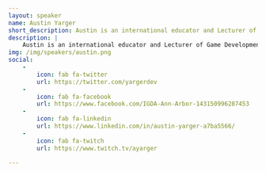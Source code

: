 ```yaml
---
layout: speaker
name: Austin Yarger
short_description: Austin is an international educator and Lecturer of Game Development in the University of Michigan’s College of Engineering.
description: | 
    Austin is an international educator and Lecturer of Game Development in the University of Michigan’s College of Engineering, co-founder of the International Game Developers Association (Ann Arbor Chapter), and President of Arbor Interactive, a local game and software development firm. 
img: /img/speakers/austin.png
social: 
    -
        icon: fab fa-twitter
        url: https://twitter.com/yargerdev
    -
        icon: fab fa-facebook
        url: https://www.facebook.com/IGDA-Ann-Arbor-143150996287453
    -
        icon: fab fa-linkedin
        url: https://www.linkedin.com/in/austin-yarger-a7ba5566/
    -
        icon: fab fa-twitch
        url: https://www.twitch.tv/ayarger
 
---
```

